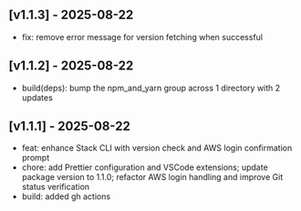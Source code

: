 ## [v1.1.3] - 2025-08-22

- fix: remove error message for version fetching when successful

## [v1.1.2] - 2025-08-22

- build(deps): bump the npm_and_yarn group across 1 directory with 2 updates

## [v1.1.1] - 2025-08-22

- feat: enhance Stack CLI with version check and AWS login confirmation prompt
- chore: add Prettier configuration and VSCode extensions; update package version to 1.1.0; refactor AWS login handling and improve Git status verification
- build: added gh actions
